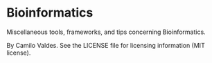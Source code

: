 Bioinformatics
=======

Miscellaneous tools, frameworks, and tips concerning Bioinformatics.

By Camilo Valdes.
See the LICENSE file for licensing information (MIT license).


